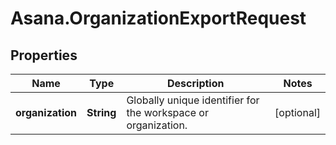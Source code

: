# Asana.OrganizationExportRequest

## Properties
Name | Type | Description | Notes
------------ | ------------- | ------------- | -------------
**organization** | **String** | Globally unique identifier for the workspace or organization. | [optional] 
